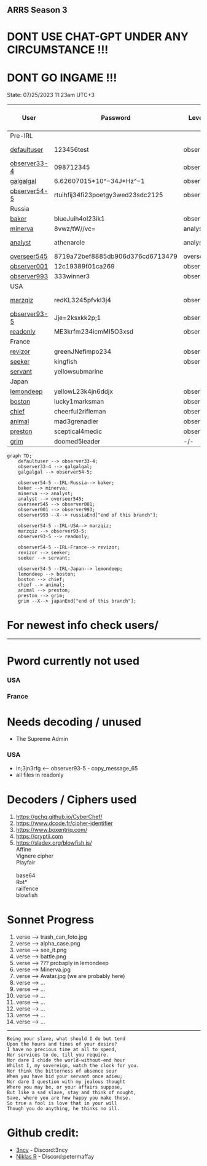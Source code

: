## ARRS Season 3 
# DONT USE CHAT-GPT UNDER ANY CIRCUMSTANCE !!!
# DONT GO INGAME !!!
State: 07/25/2023 11:23am UTC+3


| User                                               | Password                          | Level    | Status     | Name          | Solved-Status (Presumed) |
|----------------------------------------------------|-----------------------------------|----------|------------|---------------|--------------------------|
| Pre-IRL                                            |                                   |          |            |               |                          | 
| [defaultuser](./Users/Pre_IRL/defaultuser.md)      | 123456test                        | observer | Active     | System user   | Solved                   | 
| [observer33-4](./Users/Pre_IRL/observer33-4.md)    | 098712345                         | observer | Not Active | James Torwind | Solved                   |   
| [galgalgal](./Users/Pre_IRL/galgalgal.md)          | 6.62607015\*10^−34J\*Hz^−1        | observer | Active     | Max Planck    | Solved                   |  
| [observer54-5](./Users/Pre_IRL/observer54-5.md)    | rtuihfij34fi23poetgy3wed23sdc2125 | observer | Not Active | Deleted       | Solved                   |
| Russia                                             |                                   |          |            |               |                          | 
| [baker](./Users/Russia/baker.md)                   | blueJuih4ol23ik1                  | observer | Active     | Mike          | Solved                   | 
| [minerva](./Users/Russia/minerva.md)               | 8vwz/tW//vc=                      | analyst  | Active     | Minnie        | Solved                   |
| [analyst](./Users/Russia/analyst.md)               | athenarole                        | analyst  | not Active | Jack          | Solved                   |
| [overseer545](./Users/Russia/overseer545.md)       | 8719a72bef8885db906d376cd6713479  | overseer | Active     | Hash          | Solved                   |
| [observer001](./Users/Russia/observer001.md)       | 12c19389f01ca269                  | observer | Active     | unknown       | Solved                   |
| [observer993](./Users/Russia/observer993.md)       | 333winner3                        | observer | Active     | unknown       | Finished                 |
| USA                                                |                                   |          |            |               |                          | 
| [marzqiz](./Users/USA/marzqiz.md)                  | redKL3245pfvkl3j4                 | observer | Active     | System user   | Solved                   |
| [observer93-5](./Users/USA/observer93-5.md)        | Jje=2ksxkk2p;1                    | observer | Active     | Homer Smith   | WIP                      |
| [readonly](./Users/USA/readonly.md)                | ME3krfm234icmMI5O3xsd             | observer | Active     | DELETED       | WIP                      |
| France                                             |                                   |          |            |               |                          | 
| [revizor](./Users/France/revizor.md)               | greenJNefimpo234                  | observer | Active     | confidential  | Solved                   |
| [seeker](./Users/France/seeker.md)                 | kingfish                          | observer | Active     | confidential  | WIP                      |
| [servant](./Users/France/servant.md)               | yellowsubmarine                   |          |            |               | WIP                      |
| Japan                                              |                                   |          |            |               |                          | 
| [lemondeep](./Users/Japan/lemondeep.md)            | yellowL23k4jn6ddjx                | observer | Active     | confidential  | Solved                   |
| [boston](./Users/Japan/boston.md)                  | lucky1marksman                    | observer | Active     | confidential  | Solved                   |
| [chief](./Users/Japan/chief.md)                    | cheerful2rifleman                 | observer | Active     | confidential  | Solved                   |
| [animal](./Users/Japan/animal.md)                  | mad3grenadier                     | observer | Active     | confidential  | WIP                      |
| [preston](./Users/Japan/preston.md)                | sceptical4medic                   | observer | Active     | confidential  | Solved                   |
| [grim](./Users/Japan/grim.md)                      | doomed5leader                     |    -/-   |     -/-    |     -/-       | Finished                 |



```mermaid
graph TD;
    defaultuser --> observer33-4;
    observer33-4 --> galgalgal;
    galgalgal --> observer54-5;

    observer54-5 --IRL-Russia--> baker;
    baker --> minerva;
    minerva --> analyst;
    analyst --> overseer545;
    overseer545 --> observer001;
    observer001 --> observer993;
    observer993 --X--> russiaEnd["end of this branch"];

    observer54-5 --IRL-USA--> marzqiz;
    marzqiz --> observer93-5;
    observer93-5 --> readonly;

    observer54-5 --IRL-France--> revizor;
    revizor --> seeker;
    seeker --> servant;

    observer54-5 --IRL-Japan--> lemondeep;
    lemondeep --> boston;
    boston --> chief;
    chief --> animal;
    animal --> preston;
    preston --> grim;
    grim --X--> japanEnd["end of this branch"];
```


# For newest info check users/
---
# Pword currently not used 
### USA
### France

# Needs decoding / unused
* The Supreme Admin 
### USA
* ln;3jn3rfg <-- observer93-5 - copy_message_65<br>
* all files in readonly<br>

# Decoders / Ciphers used  
1. https://gchq.github.io/CyberChef/<br>
2. https://www.dcode.fr/cipher-identifier<br>
3. https://www.boxentriq.com/<br>
4. https://cryptii.com  <br>
5. https://sladex.org/blowfish.js/<br>
Affine<br>
Vignere cipher <br> 
Playfair<br>  
base64 <br> 
Rot\*<br>
railfence  <br>
blowfish  <br>

# Sonnet Progress  
1. verse --> trash_can_foto.jpg
2. verse --> alpha_case.png
3. verse --> see_it.png
4. verse --> battle.png
5. verse --> ??? probaply in lemondeep
6. verse --> Minerva.jpg
7. verse --> Avatar.jpg  (we are probably here)
8. verse --> ...
9. verse --> ...
10. verse --> ...
11. verse --> ...
12. verse --> ...
13. verse --> ...
14. verse --> ...
---
    Being your slave, what should I do but tend
    Upon the hours and times of your desire?
    I have no precious time at all to spend,
    Nor services to do, till you require.
    Nor dare I chide the world-without-end hour
    Whilst I, my sovereign, watch the clock for you.
    Nor think the bitterness of absence sour
    When you have bid your servant once adieu;
    Nor dare I question with my jealous thought
    Where you may be, or your affairs suppose,
    But like a sad slave, stay and think of nought,
    Save, where you are how happy you make those.
    So true a fool is love that in your will
    Though you do anything, he thinks no ill.

# Github credit:
* [3ncy](https://github.com/3ncy) - Discord:3ncy<br>
* [Niklas R](https://github.com/NiklasRosenkranz) - Discord:petermaffay<br>
